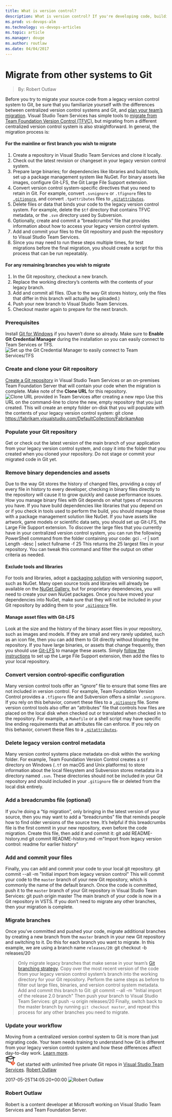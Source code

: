 ```yaml
---
title: What is version control?
description: What is version control? If you're developing code, building websites, or writing documentation, using version control is essential to protect your work.
ms.prod: vs-devops-alm
ms.technology: vs-devops-articles
ms.topic: article
ms.manager: douge
ms.author: routlaw
ms.date: 04/04/2017
---
```

# Migrate from other systems to Git

> By: Robert Outlaw

Before you try to migrate your source code from a legacy version control
system to Git, be sure that you familiarize yourself with the
differences between centralized version control systems and Git, and
[plan your team’s
migration](centralized-to-git.md).
Visual Studio Team Services has simple tools to [migrate from Team
Foundation Version Control
(TFVC)](migrate-from-tfvc-to-git.md),
but migrating from a different centralized version control system is
also straightforward.
In general, the migration process is:
#### For the mainline or first branch you wish to migrate
1.  Create a repository in Visual Studio Team Services and clone it
    locally.
2.  Check out the latest revision or changeset in your legacy version
    control system.
3.  Prepare large binaries; for dependencies like libraries and build
    tools, set up a package management system like NuGet. For binary
    assets like images, configure Git-LFS, the Git Large File Support
    extension.
4.  Convert version control system-specific directives that you need to
    retain in Git. For example, convert `.svnignore` or `.tfignore`
    files to [`.gitignore`](https://git-scm.com/docs/gitignore), and
    convert `.tpattributes` files to
    [`.gitattributes`](https://git-scm.com/docs/gitattributes).
5.  Delete files or data that binds your code to the legacy version
    control system. For example, delete the `$tf` directory that
    contains TFVC metadata, or the `.svn` directory used by Subversion.
6.  Optionally, create and commit a “breadcrumbs” file that provides
    information about how to access your legacy version control system.
7.  Add and commit your files to the Git repository and push the
    repository to Visual Studio Team Services.
8.  Since you may need to run these steps multiple times, for test
    migrations before the final migration, you should create a script
    for this process that can be run repeatably.
#### For any remaining branches you wish to migrate
1.  In the Git repository, checkout a new branch.
2.  Replace the working directory’s contents with the contents of your
    legacy branch.
3.  Add and commit all files. (Due to the way Git stores history, only
    the files that differ in this branch will actually be uploaded.)
4.  Push your new branch to Visual Studio Team Services.
5.  Checkout master again to prepare for the next branch.
### Prerequisites
Install [Git for Windows](https://git-scm.com/download/win) if you
haven’t done so already. Make sure to **Enable Git Credential
Manager** during the installation so you can easily connect to Team
Services or TFS.
![Set up the Git Credential Manager to easily connect to Team
Services/TFS](_img/gcminstall.png)
### Create and clone your Git repository
[Create a Git repository](/docs/git/create-new-repo) in Visual Studio
Team Services or an on-premises Team Foundation Server that will contain
your code when the migration is complete.
Make note of the **Clone URL** for this repository.
![Clone URL provided in Team Services after creating a new
repo](_img/cloneURLTFS.png)
Use this URL on the command-line to clone the new, empty repository that
you just created. This will create an empty folder on-disk that you will
populate with the contents of your legacy version control
    system:
    git clone https://fabrikam.visualstudio.com/DefaultCollection/FabrikamApp
### Populate your Git repository
Get or check out the latest version of the main branch of your
application from your legacy version control system, and copy it into
the folder that you created when you cloned your repository.
Do not stage or commit your migrated code in Git yet.
### Remove binary dependencies and assets
Due to the way Git stores the history of changed files, providing a copy
of every file in history to every developer, checking in binary files
directly to the repository will cause it to grow quickly and cause
performance issues.
How you manage binary files with Git depends on what types of resources
you have. If you have build dependencies like libraries that you depend
on or if you check in tools used to perform the build, you should manage
those with a package management solution like NuGet. If you have assets
like artwork, game models or scientific data sets, you should set up
Git-LFS, the Large File Support extension.
To discover the large files that you currently have in your centralized
version control system, you can run the following PowerShell command
from the folder containing your code:
    gci . -r | sort Length -desc | select fullname -f 25
This returns the 25 largest files in your repository. You can tweak this
command and filter the output on other criteria as needed.
#### Exclude tools and libraries
For tools and libraries, adopt a [packaging
solution](/docs/package/overview) with versioning support, such as
NuGet. Many open source tools and libraries will already be available on
the [NuGet Gallery](http://www.nuget.org/), but for proprietary
dependencies, you will need to create your own NuGet packages.
Once you have moved your dependencies into NuGet, make sure that they
will not be included in your Git repository by adding them to your
[`.gitignore`](/docs/git/tutorial/ignore-files) file.
#### Manage asset files with Git-LFS
Look at the size and the history of the binary asset files in your
repository, such as images and models. If they are small and very rarely
updated, such as an icon file, then you can add them to Git directly
without bloating the repository.
If you have large binaries, or assets that change frequently, then you
should
use [Git-LFS](/docs/git/manage-large-files#use-git-large-file-storage-lfs)
to manage these assets. Simply [follow the
instructions](https://github.com/github/git-lfs/wiki/Tutorial) to set up
the Large File Support extension, then add the files to your local
repository.
### Convert version control-specific configuration
Many version control tools offer an “ignore” file to ensure that some
files are not included in version control. For example, Team Foundation
Version Control provides a `.tfignore` file and Subversion offers a
similar `.svnignore`. If you rely on this behavior, convert these files
to a [`.gitignore`](/docs/git/tutorial/ignore-files) file.
Some version control tools also offer an “attributes” file that controls
how files are placed on the local disk when checked out or translated
when checked in to the repository. For example, a `Makefile` or a shell
script may have specific line ending requirements that an attributes
file can enforce. If you rely on this behavior, convert these files to a
[`.gitattributes`](https://git-scm.com/docs/gitattributes).
### Delete legacy version control metadata
Many version control systems place metadata on-disk within the working
folder. For example, Team Foundation Version Control creates a `$tf`
directory on Windows (`.tf` on macOS and Unix platforms) to store
information about the local filesystem and Subversion stores metadata in
a directory named `.svn`.
These directories should not be included in your Git repository and
should included in your `.gitignore` file or deleted from the local disk
entirely.
### Add a breadcrumbs file (optional)
If you’re doing a “tip migration”, only bringing in the latest version
of your source, then you may want to add a “breadcrumbs” file that
reminds people how to find older versions of the source tree.
It’s helpful if this breadcrumbs file is the first commit in your new
repository, even before the code migration. Create this file, then add
it and commit it:
    git add README-history.md
    git commit README-history.md -m"Import from legacy version control: readme for earlier history"
### Add and commit your files
Finally, you can add and commit your code to your local git repository.
    git commit --all -m "Initial import from legacy version control"
This will commit your code to the `master` branch of your new Git
repository, which is commonly the name of the default branch. Once the
code is committed, push it to the `master` branch of your Git repository
in Visual Studio Team Services:
    git push origin master
The main branch of your code is now in a Git repository in VSTS. If you
don’t need to migrate any other branches, then your migration is
complete.
### Migrate branches
Once you’ve committed and pushed your code, migrate additional branches
by creating a new branch from the `master` branch in your new Git
repository and switching to it. Do this for each branch you want to
migrate.
In this example, we are using a branch name `releases/20`:
    git checkout -b releases/20
> Only migrate legacy branches that make sense in your team’s [Git
> branching strategy](/articles/git-branching-guidance).
Copy over the most recent version of the code from your legacy version
control system’s branch into the working directory for your Git
repository. Perform the same steps as before to filter out large files,
binaries, and version control system metadata. Add and commit this
branch to Git:
    git commit --all -m "Initial import of the release 2.0 branch"
Then push your branch to Visual Studio Team Services:
    git push -u origin releases/20
Finally, switch back to the master branch by running `git checkout
master`, and repeat this process for any other branches you need to
migrate.
### Update your workflow
Moving from a centralized version control system to Git is more than
just migrating code. Your team needs training to understand how Git is
different from your legacy version control system and how these
differences affect day-to-day work. [Learn
more](centralized-to-git.md).  
![](_img/LearnGIT_32x.png) Get
started with unlimited free private Git repos in [Visual Studio Team
Services](https://www.visualstudio.com/team-services/git/).
  [Robert
Outlaw](https://www.visualstudio.com/author/routlaw/ "Posts by Robert Outlaw")
  
2017-05-25T14:05:20+00:00 
![Robert
Outlaw](_img/Robert-Outlaw_avatar_1479411198-130x130.jpg)
### Robert Outlaw
Robert is a content developer at Microsoft working on Visual Studio Team
Services and Team Foundation Server.